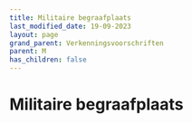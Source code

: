 ```yaml
---
title: Militaire begraafplaats
last_modified_date: 19-09-2023
layout: page
grand_parent: Verkenningsvoorschriften
parent: M
has_children: false
---
```


Militaire begraafplaats
=======================

